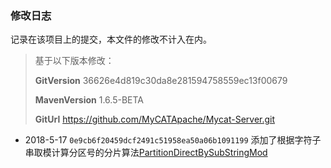 ### 修改日志

记录在该项目上的提交，本文件的修改不计入在内。

> 基于以下版本修改：
>
> **GitVersion**  36626e4d819c30da8e281594758559ec13f00679
>
> **MavenVersion**  1.6.5-BETA
>
> **GitUrl**  https://github.com/MyCATApache/Mycat-Server.git

- 2018-5-17 `0e9cb6f20459dcf2491c51958ea50a06b1091199` 添加了根据字符子串取模计算分区号的分片算法[PartitionDirectBySubStringMod](https://github.com/Sunxiai51/Mycat-Server/blob/0e9cb6f20459dcf2491c51958ea50a06b1091199/src/main/java/io/mycat/route/function/PartitionDirectBySubStringMod.java)

